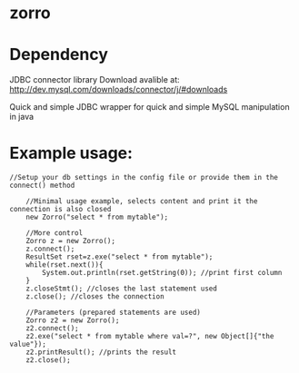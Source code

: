 zorro
=====

Dependency
============
JDBC connector library
Download avalible at: http://dev.mysql.com/downloads/connector/j/#downloads



Quick and simple JDBC wrapper for quick and simple MySQL manipulation in java


Example usage:
==============
    //Setup your db settings in the config file or provide them in the connect() method
    
		//Minimal usage example, selects content and print it the connection is also closed
		new Zorro("select * from mytable");
		
		//More control
		Zorro z = new Zorro();
		z.connect();
		ResultSet rset=z.exe("select * from mytable");
		while(rset.next()){
			System.out.println(rset.getString(0)); //print first column
		}
		z.closeStmt(); //closes the last statement used
		z.close(); //closes the connection
		
		//Parameters (prepared statements are used)
		Zorro z2 = new Zorro();
		z2.connect();
		z2.exe("select * from mytable where val=?", new Object[]{"the value"});
		z2.printResult(); //prints the result
		z2.close();
